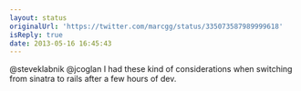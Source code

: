 ```yaml
---
layout: status
originalUrl: 'https://twitter.com/marcgg/status/335073587989999618'
isReply: true
date: 2013-05-16 16:45:43
---
```


@steveklabnik @jcoglan I had these kind of considerations when switching from sinatra to rails after a few hours of dev.

